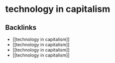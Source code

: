 # technology in capitalism



<a id="org8cfdbcb"></a>

## Backlinks

-   [[technology in capitalism]]
-   [[technology in capitalism]]
-   [[technology in capitalism]]
-   [[technology in capitalism]]
